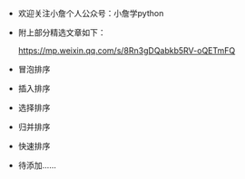 - 欢迎关注小詹个人公众号：小詹学python

- 附上部分精选文章如下：

  https://mp.weixin.qq.com/s/8Rn3gDQabkb5RV-oQETmFQ

- 冒泡排序

- 插入排序

- 选择排序

- 归并排序

- 快速排序

- 待添加……
